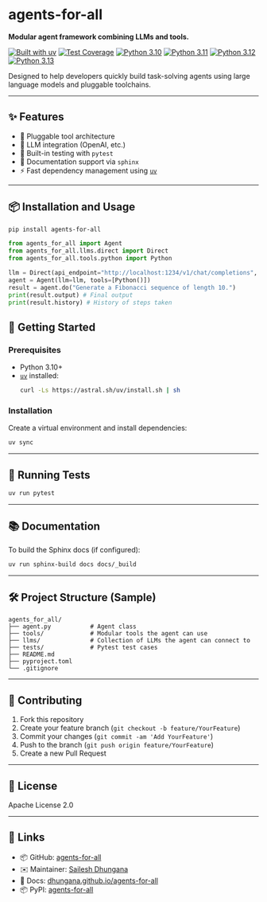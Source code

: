 # agents-for-all

**Modular agent framework combining LLMs and tools.**

[![Built with uv](https://img.shields.io/badge/built%20with-uv-blue?logo=rust)](https://github.com/astral-sh/uv)
[![Test Coverage](https://img.shields.io/codecov/c/github/dhungana/agents-for-all?label=coverage)](https://codecov.io/gh/dhungana/agents-for-all)
[![Python 3.10](https://github.com/dhungana/agents-for-all/actions/workflows/test_310.yml/badge.svg)](https://github.com/dhungana/agents-for-all/actions/workflows/test_310.yml)
[![Python 3.11](https://github.com/dhungana/agents-for-all/actions/workflows/test_311.yml/badge.svg)](https://github.com/dhungana/agents-for-all/actions/workflows/test_311.yml)
[![Python 3.12](https://github.com/dhungana/agents-for-all/actions/workflows/test_312.yml/badge.svg)](https://github.com/dhungana/agents-for-all/actions/workflows/test_312.yml)
[![Python 3.13](https://github.com/dhungana/agents-for-all/actions/workflows/test_313.yml/badge.svg)](https://github.com/dhungana/agents-for-all/actions/workflows/test_313.yml)

Designed to help developers quickly build task-solving agents using large language models and pluggable toolchains.

---

## ✨ Features

- 🔌 Pluggable tool architecture
- 🤖 LLM integration (OpenAI, etc.)
- 🧪 Built-in testing with `pytest`
- 📝 Documentation support via `sphinx`
- ⚡ Fast dependency management using [`uv`](https://github.com/astral-sh/uv)

---

## 📦 Installation and Usage

```bash
pip install agents-for-all
```

```python
from agents_for_all import Agent
from agents_for_all.llms.direct import Direct
from agents_for_all.tools.python import Python

llm = Direct(api_endpoint="http://localhost:1234/v1/chat/completions", model="your-model-name")
agent = Agent(llm=llm, tools=[Python()])
result = agent.do("Generate a Fibonacci sequence of length 10.")
print(result.output) # Final output
print(result.history) # History of steps taken
```

## 🚀 Getting Started

### Prerequisites

- Python 3.10+
- [`uv`](https://github.com/astral-sh/uv) installed:
  ```bash
  curl -Ls https://astral.sh/uv/install.sh | sh
  ```

### Installation

Create a virtual environment and install dependencies:

```bash
uv sync
```

---

## 🧪 Running Tests

```bash
uv run pytest
```

---

## 📚 Documentation

To build the Sphinx docs (if configured):

```bash
uv run sphinx-build docs docs/_build
```

---

## 🛠 Project Structure (Sample)

```
agents_for_all/
├── agent.py           # Agent class
├── tools/             # Modular tools the agent can use
├── llms/              # Collection of LLMs the agent can connect to
├── tests/             # Pytest test cases
├── README.md
├── pyproject.toml
└── .gitignore
```

---

## 🤝 Contributing

1. Fork this repository
2. Create your feature branch (`git checkout -b feature/YourFeature`)
3. Commit your changes (`git commit -am 'Add YourFeature'`)
4. Push to the branch (`git push origin feature/YourFeature`)
5. Create a new Pull Request

---

## 📄 License

Apache License 2.0

---

## 🔗 Links

- 📦 GitHub: [agents-for-all](https://github.com/dhungana/agents-for-all.git)
- ✉️ Maintainer: [Sailesh Dhungana](mailto:dhunganasailesh@gmail.com)
- 📘 Docs: [dhungana.github.io/agents-for-all](https://dhungana.github.io/agents-for-all/)
- 📦 PyPI: [agents-for-all](https://pypi.org/project/agents-for-all/)
